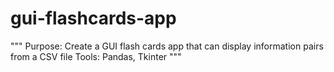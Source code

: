 # gui-flashcards-app
"""
Purpose: Create a GUI flash cards app that can display information pairs from a CSV file
Tools: Pandas, Tkinter
"""
